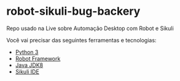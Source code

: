# robot-sikuli-bug-backery
Repo usado na Live sobre Automação Desktop com Robot e Sikuli


Você vai precisar das seguintes ferramentas e tecnologias:

- [Python 3](https://www.python.org/downloads/)
- [Robot Framework](https://robotframework.org/#learning)
- [Java JDK8](http://www.oracle.com/technetwork/pt/java/javase/downloads/jdk8-downloads-2133151.html)
- [Sikuli IDE](http://sikulix.com/)
